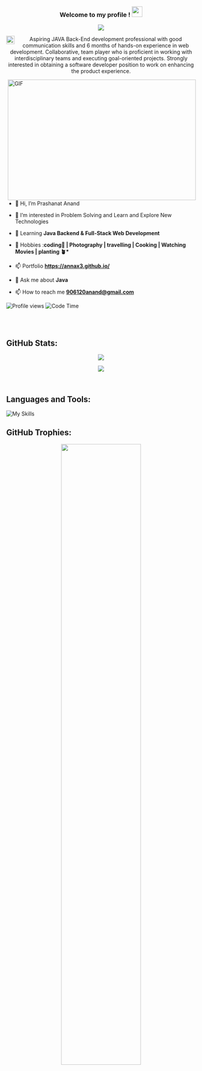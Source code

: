 <h3 align="center">
  Welcome to my profile !
  <img src="https://media.giphy.com/media/hvRJCLFzcasrR4ia7z/giphy.gif" width="28">
</h3>

<!-- Typing SVG by DenverCoder1 - https://github.com/DenverCoder1/readme-typing-svg -->
<p align="center">
  <a href="https://github.com/DenverCoder1/readme-typing-svg">
    <img src="https://readme-typing-svg.demolab.com/?lines=hi! My self Prashant 👦🏽; I am a Back-End%20web%20developer 👨🏻‍💻;open source contributor 🌏;Curious%20to%20learn%20new%20things !&font=Fira%20Code&center=true&width=440&height=45&color=f75c7e&vCenter=true&size=22&pause=1000"></a>
</p>

<a href="https://www.linkedin.com/in/prashantiet/">
  <img align="left" alt="Krutika's LinkedIN" width="22px" src="https://raw.githubusercontent.com/peterthehan/peterthehan/master/assets/linkedin.svg" />
</a>

<p align="center">
Aspiring JAVA Back-End development professional with good
communication skills and 6 months of hands-on
experience in web development. Collaborative, team
player who is proficient in working with interdisciplinary
teams and executing goal-oriented projects. Strongly
interested in obtaining a software developer position to
work on enhancing the product experience.
</p>

<img align="right" alt="GIF" src="https://github.com/abhisheknaiidu/abhisheknaiidu/blob/master/code.gif?raw=true" width="500" height="320" />

- 👋 Hi, I’m Prashanat Anand

- 👀 I’m interested in Problem Solving and Learn and Explore New Technologies

- 🌱 Learning **Java Backend & Full-Stack Web Development**

- 🎯 Hobbies :**coding📕 | Photography | travelling | Cooking | Watching Movies | planting 🪴\***

- 📫 Portfolio **https://annax3.github.io/**

- 💬 Ask me about **Java**

- 📫 How to reach me **906120anand@gmail.com**

![Profile views](https://gpvc.arturio.dev/annax3)
![Code Time](https://img.shields.io/endpoint?style=social&url=https://codetime-api.datreks.com/badge/2995?logoColor=dark%26project=%26recentMS=0%26showProject=true)

<!---
annax3/annax3 is a ✨ special ✨ repository because its `README.md` (this file) appears on your GitHub profile.
You can click the Preview link to take a look at your changes.
--->
<br/>
<br/>

## GitHub Stats:

<!-- <p align="center">
<img width="50%" align="center" src ="https://github-readme-stats.vercel.app/api?username=annax3&show_icons=true&theme=gruvbox"/> 
</p>

<br/>

<p align="center">
<img width="50%" align="center" src ="https://streak-stats.demolab.com/?user=annax3&theme=dark"/> 
</p>

<br/>

<p align="center">
<img width="50%" src ="https://github-readme-stats.vercel.app/api/top-langs/?username=annax3&layout=compact&hide=php"/>
</p> -->
<p align="center">
  <img src="https://github-readme-stats.vercel.app/api?username=annax3&show_icons=true&theme=radical&border_radius=20px">
</p>
<p align="center">
  <img src="https://github-readme-stats.vercel.app/api/top-langs/?username=annax3&show_icons=true&title_color=ffffff&icon_color=2A75CF&text_color=daf7dc&bg_color=191919&border_radius=20px">

</p>
<br>

## Languages and Tools:

![My Skills](https://skillicons.dev/icons?i=java,spring,hibernate,mysql,html,css,bootstrap,js,idea,vscode,aws,netlify,git,github)

## GitHub Trophies:

<p align="center">
<img width="65%" src ="https://github-profile-trophy.vercel.app/?username=annax3&theme=onedark"/>
</p>
